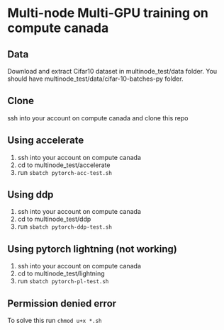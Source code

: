 # Multi-node Multi-GPU training on compute canada

## Data
Download and extract Cifar10 dataset in multinode_test/data folder. You should have multinode_test/data/cifar-10-batches-py folder. 

## Clone
ssh into your account on compute canada and clone this repo

## Using accelerate
1. ssh into your account on compute canada
2. cd to multinode_test/accelerate
3. run `sbatch pytorch-acc-test.sh`

## Using ddp
1. ssh into your account on compute canada
2. cd to multinode_test/ddp
3. run `sbatch pytorch-ddp-test.sh`

## Using pytorch lightning (not working)
1. ssh into your account on compute canada
2. cd to multinode_test/lightning
3. run `sbatch pytorch-pl-test.sh`

## Permission denied error

To solve this run `chmod u+x *.sh`

